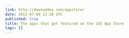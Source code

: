 ```yaml
---
link: http://daveaddey.com/appstore/
date: 2013-07-09 22:38 UTC
published: true
title: The apps that get featured on the iOS App Store
tags: []
---
```



